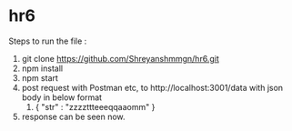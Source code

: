 # hr6

Steps to run the file : 
1. git clone https://github.com/Shreyanshmmgn/hr6.git
2. npm install 
3. npm start 
4. post request with Postman etc, to http://localhost:3001/data with json body in below format 
   1. {
    "str" : "zzzzttteeeqqaaomm"
      }
5. response can be seen now.
